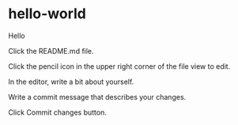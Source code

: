 # hello-world

Hello

Click the README.md file.

Click the pencil icon in the upper right corner of the file view to edit.

In the editor, write a bit about yourself.

Write a commit message that describes your changes.

Click Commit changes button.
